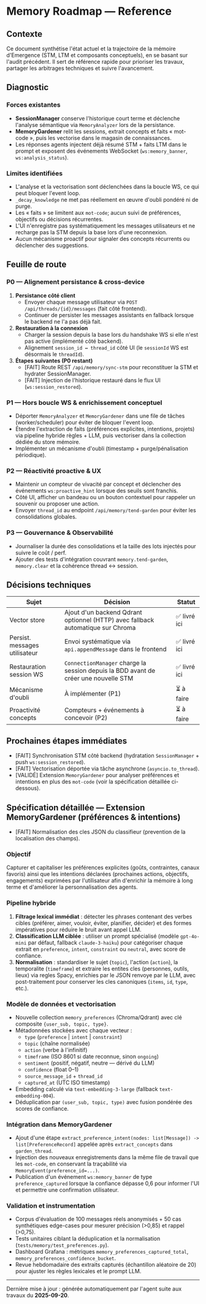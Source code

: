 # Memory Roadmap — Reference

## Contexte

Ce document synthétise l'état actuel et la trajectoire de la mémoire d'Emergence (STM, LTM et composants conceptuels), en se basant sur l'audit précédent. Il sert de référence rapide pour prioriser les travaux, partager les arbitrages techniques et suivre l'avancement.

## Diagnostic

### Forces existantes
- **SessionManager** conserve l'historique court terme et déclenche l'analyse sémantique via `MemoryAnalyzer` lors de la persistance.
- **MemoryGardener** relit les sessions, extrait concepts et faits « mot-code », puis les vectorise dans le magasin de connaissances.
- Les réponses agents injectent déjà résumé STM + faits LTM dans le prompt et exposent des événements WebSocket (`ws:memory_banner`, `ws:analysis_status`).

### Limites identifiées
- L'analyse et la vectorisation sont déclenchées dans la boucle WS, ce qui peut bloquer l'event loop.
- `_decay_knowledge` ne met pas réellement en œuvre d'oubli pondéré ni de purge.
- Les « faits » se limitent aux `mot-code`; aucun suivi de préférences, objectifs ou décisions récurrentes.
- L'UI n'enregistre pas systématiquement les messages utilisateurs et ne recharge pas la STM depuis la base lors d'une reconnexion.
- Aucun mécanisme proactif pour signaler des concepts récurrents ou déclencher des suggestions.

## Feuille de route

### P0 — Alignement persistance & cross-device
1. **Persistance côté client**
   - Envoyer chaque message utilisateur via `POST /api/threads/{id}/messages` (fait côté frontend).
   - Continuer de persister les messages assistants en fallback lorsque le backend ne l'a pas déjà fait.
2. **Restauration à la connexion**
   - Charger la session depuis la base lors du handshake WS si elle n'est pas active (implémenté côté backend).
   - Alignement `session_id ↔ thread_id` côté UI (le `sessionId` WS est désormais le `threadId`).
3. **Étapes suivantes (P0 restant)**
   - [FAIT] Route REST `/api/memory/sync-stm` pour reconstituer la STM et hydrater SessionManager.
   - [FAIT] Injection de l'historique restauré dans le flux UI (`ws:session_restored`).

### P1 — Hors boucle WS & enrichissement conceptuel
- Déporter `MemoryAnalyzer` et `MemoryGardener` dans une file de tâches (worker/scheduler) pour éviter de bloquer l'event loop.
- Étendre l'extraction de faits (préférences explicites, intentions, projets) via pipeline hybride règles + LLM, puis vectoriser dans la collection dédiée du store mémoire.
- Implémenter un mécanisme d'oubli (timestamp + purge/pénalisation périodique).

### P2 — Réactivité proactive & UX
- Maintenir un compteur de vivacité par concept et déclencher des événements `ws:proactive_hint` lorsque des seuils sont franchis.
- Côté UI, afficher un bandeau ou un bouton contextuel pour rappeler un souvenir ou proposer une action.
- Envoyer `thread_id` au endpoint `/api/memory/tend-garden` pour éviter les consolidations globales.

### P3 — Gouvernance & Observabilité
- Journaliser la durée des consolidations et la taille des lots injectés pour suivre le coût / perf.
- Ajouter des tests d'intégration couvrant `memory.tend-garden`, `memory.clear` et la cohérence thread ↔ session.

## Décisions techniques

| Sujet | Décision | Statut |
|-------|----------|--------|
| Vector store | Ajout d'un backend Qdrant optionnel (HTTP) avec fallback automatique sur Chroma | ✅ livré ici |
| Persist. messages utilisateur | Envoi systématique via `api.appendMessage` dans le frontend | ✅ livré ici |
| Restauration session WS | `ConnectionManager` charge la session depuis la BDD avant de créer une nouvelle STM | ✅ livré ici |
| Mécanisme d'oubli | À implémenter (P1) | ⏳ à faire |
| Proactivité concepts | Compteurs + événements à concevoir (P2) | ⏳ à faire |

## Prochaines étapes immédiates
- [FAIT] Synchronisation STM côté backend (hydratation `SessionManager` + push `ws:session_restored`).
- [FAIT] Vectorisation déportée via tâche asynchrone (`asyncio.to_thread`).
- [VALIDÉ] Extension `MemoryGardener` pour analyser préférences et intentions en plus des `mot-code` (voir la spécification détaillée ci-dessous).

## Spécification détaillée — Extension MemoryGardener (préférences & intentions)
- [FAIT] Normalisation des cles JSON du classifieur (prevention de la localisation des champs).

### Objectif
Capturer et capitaliser les préférences explicites (goûts, contraintes, canaux favoris) ainsi que les intentions déclarées (prochaines actions, objectifs, engagements) exprimées par l'utilisateur afin d'enrichir la mémoire à long terme et d'améliorer la personnalisation des agents.

### Pipeline hybride
1. **Filtrage lexical immédiat** : détecter les phrases contenant des verbes cibles (préférer, aimer, vouloir, éviter, planifier, décider) et des formes impératives pour réduire le bruit avant appel LLM.
2. **Classification LLM ciblée** : utiliser un prompt spécialisé (modèle `gpt-4o-mini` par défaut, fallback `claude-3-haiku`) pour catégoriser chaque extrait en `preference`, `intent`, `constraint` ou `neutral`, avec score de confiance.
3. **Normalisation** : standardiser le sujet (`topic`), l'action (`action`), la temporalite (`timeframe`) et extraire les entites cles (personnes, outils, lieux) via regles Spacy, enrichies par le JSON renvoye par le LLM, avec post-traitement pour conserver les cles canoniques (`items`, `id`, `type`, etc.).

### Modèle de données et vectorisation
- Nouvelle collection `memory_preferences` (Chroma/Qdrant) avec clé composite `{user_sub, topic, type}`.
- Métadonnées stockées avec chaque vecteur :
  - `type` (`preference` | `intent` | `constraint`)
  - `topic` (chaîne normalisée)
  - `action` (verbe à l'infinitif)
  - `timeframe` (ISO 8601 si date reconnue, sinon `ongoing`)
  - `sentiment` (positif, négatif, neutre — dérivé du LLM)
  - `confidence` (float 0–1)
  - `source_message_id` + `thread_id`
  - `captured_at` (UTC ISO timestamp)
- Embedding calculé via `text-embedding-3-large` (fallback `text-embedding-004`).
- Déduplication par `(user_sub, topic, type)` avec fusion pondérée des scores de confiance.

### Intégration dans MemoryGardener
- Ajout d'une étape `extract_preference_intent(nodes: list[Message]) -> list[PreferenceRecord]` appelée après `extract_concepts` dans `garden_thread`.
- Injection des nouveaux enregistrements dans la même file de travail que les `mot-code`, en conservant la traçabilité via `MemoryEvent(preference_id=...)`.
- Publication d'un événement `ws:memory_banner` de type `preference_captured` lorsque la confiance dépasse 0,6 pour informer l'UI et permettre une confirmation utilisateur.

### Validation et instrumentation
- Corpus d'évaluation de 100 messages réels anonymisés + 50 cas synthétiques edge-cases pour mesurer précision (>0,85) et rappel (>0,75).
- Tests unitaires ciblant la déduplication et la normalisation (`tests/memory/test_preferences.py`).
- Dashboard Grafana : métriques `memory_preferences_captured_total`, `memory_preferences_confidence_bucket`.
- Revue hebdomadaire des extraits capturés (échantillon aléatoire de 20) pour ajuster les règles lexicales et le prompt LLM.

---
Dernière mise à jour : générée automatiquement par l'agent suite aux travaux du __2025-09-20__.

